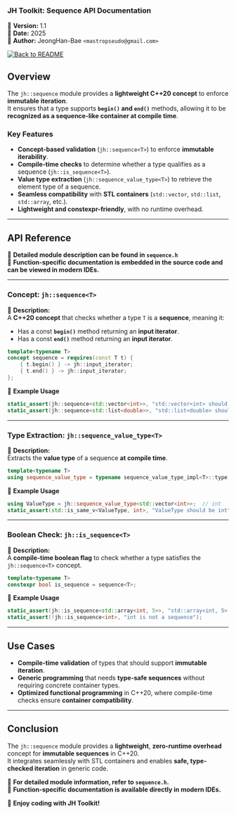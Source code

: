 ### **JH Toolkit: Sequence API Documentation**

📌 **Version:** 1.1  
📅 **Date:** 2025  
👤 **Author:** JeongHan-Bae `<mastropseudo@gmail.com>`

[![Back to README](https://img.shields.io/badge/%20Back%20to%20README-blue?style=for-the-badge)](../README.md)

## **Overview**

The `jh::sequence` module provides a **lightweight C++20 concept** to enforce **immutable iteration**.  
It ensures that a type supports **`begin()` and `end()`** methods, allowing it to be **recognized as a sequence-like
container at compile time**.

### **Key Features**

- **Concept-based validation** (`jh::sequence<T>`) to enforce **immutable iterability**.
- **Compile-time checks** to determine whether a type qualifies as a sequence (`jh::is_sequence<T>`).
- **Value type extraction** (`jh::sequence_value_type<T>`) to retrieve the element type of a sequence.
- **Seamless compatibility** with **STL containers** (`std::vector`, `std::list`, `std::array`, etc.).
- **Lightweight and constexpr-friendly**, with no runtime overhead.

---

## **API Reference**

📌 **Detailed module description can be found in `sequence.h`**  
📌 **Function-specific documentation is embedded in the source code and can be viewed in modern IDEs.**

---

### **Concept: `jh::sequence<T>`**

📌 **Description:**  
A **C++20 concept** that checks whether a type `T` is a **sequence**, meaning it:

- Has a const **`begin()`** method returning an **input iterator**.
- Has a const **`end()`** method returning an **input iterator**.

```c++
template<typename T>
concept sequence = requires(const T t) {
    { t.begin() } -> jh::input_iterator;
    { t.end() } -> jh::input_iterator;
};
```

🔹 **Example Usage**

```cpp
static_assert(jh::sequence<std::vector<int>>, "std::vector<int> should be a sequence");
static_assert(jh::sequence<std::list<double>>, "std::list<double> should be a sequence");
```

---

### **Type Extraction: `jh::sequence_value_type<T>`**

📌 **Description:**  
Extracts the **value type** of a sequence **at compile time**.

```c++
template<typename T>
using sequence_value_type = typename sequence_value_type_impl<T>::type;
```

🔹 **Example Usage**

```c++
using ValueType = jh::sequence_value_type<std::vector<int>>;  // int
static_assert(std::is_same_v<ValueType, int>, "ValueType should be int");
```

---

### **Boolean Check: `jh::is_sequence<T>`**

📌 **Description:**  
A **compile-time boolean flag** to check whether a type satisfies the `jh::sequence<T>` concept.

```c++
template<typename T>
constexpr bool is_sequence = sequence<T>;
```

🔹 **Example Usage**

```c++
static_assert(jh::is_sequence<std::array<int, 5>>, "std::array<int, 5> is a sequence");
static_assert(!jh::is_sequence<int>, "int is not a sequence");
```

---

## **Use Cases**

- **Compile-time validation** of types that should support **immutable iteration**.
- **Generic programming** that needs **type-safe sequences** without requiring concrete container types.
- **Optimized functional programming** in C++20, where compile-time checks ensure **container compatibility**.

---

## **Conclusion**

The `jh::sequence` module provides a **lightweight**, **zero-runtime overhead** concept for **immutable sequences** in
C++20.  
It integrates seamlessly with STL containers and enables **safe, type-checked iteration** in generic code.

📌 **For detailed module information, refer to `sequence.h`.**  
📌 **Function-specific documentation is available directly in modern IDEs.**

🚀 **Enjoy coding with JH Toolkit!**